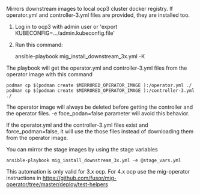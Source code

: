 Mirrors downstream images to local ocp3 cluster docker registry. If operator.yml and controller-3.yml files are provided, they are installed too.

1. Log in to ocp3 with admin user or 'export KUBECONFIG=.../admin.kubeconfig.file'

2. Run this command:

    ansible-playbook mig_install_downstream_3x.yml -K

The playbook will get the operator.yml and controller-3.yml files from the operator image with this command

    podman cp $(podman create $MIRRORED_OPERATOR_IMAGE ):/operator.yml ./
    podman cp $(podman create $MIRRORED_OPERATOR_IMAGE ):/controller-3.yml ./

The operator image will always be deleted before getting the controller and the operator files. -e foce_podan=false parameter will avoid this behavior.

If the operator.yml and the controller-3.yml files exist and force_podman=false, it will use the those files instead of downloading them from the operator image.


You can mirror the stage images by using the stage variables

    ansible-playbook mig_install_downstream_3x.yml -e @stage_vars.yml

This automation is only valid for 3.x ocp. For 4.x ocp use the mig-operator instructions in https://github.com/fusor/mig-operator/tree/master/deploy/test-helpers
